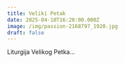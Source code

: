 ```yaml
---
title: Veliki Petak
date: 2025-04-10T16:20:00.000Z
image: /img/passion-2168797_1920.jpg
draft: false
---
```

Liturgija Velikog Petka...
